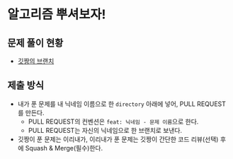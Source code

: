 # 알고리즘 뿌셔보자!

## 문제 풀이 현황

- [깃짱의 브랜치](https://github.com/seoul-developer/algorithm/tree/gitchan)

## 제출 방식

- 내가 푼 문제를 내 닉네임 이름으로 한 `directory` 아래에 넣어, PULL REQUEST를 만든다.
  - PULL REQUEST의 컨벤션은 `feat: 닉네임 - 문제 이름`으로 한다.
  - PULL REQUEST는 자신의 닉네임으로 한 브랜치로 보낸다. 
- 깃짱이 푼 문제는 이리내가, 이리내가 푼 문제는 깃짱이 간단한 코드 리뷰(선택) 후에 Squash & Merge(필수)한다. 
